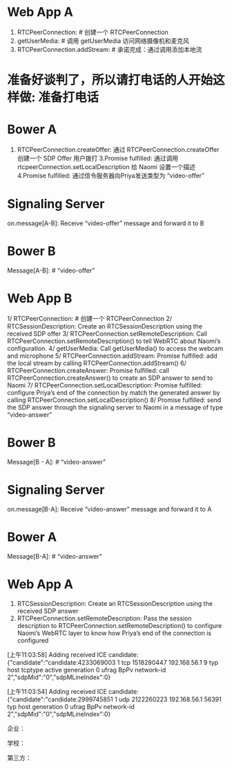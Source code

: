 # Web App  A
1. RTCPeerConnection: # 创建一个 RTCPeerConnection
2. getUserMedia: # 调用 getUserMedia 访问网络摄像机和麦克风
3. RTCPeerConnection.addStream: #  承诺完成：通过调用添加本地流

# 准备好谈判了，所以请打电话的人开始这样做: 准备打电话
# Bower A
1. RTCPeerConnection.createOffer: 通过 RTCPeerConnection.createOffer 创建一个 SDP Offer 用户拨打
3.Promise fulfilled: 通过调用rtcpeerConnection.setLocalDescription 给 Naomi 设置一个描述
4.Promise fulfilled: 通过信令服务器向Priya发送类型为 “video-offer”

# Signaling Server
on.message[A-B]: Receive “video-offer” message and forward it to B

# Bower B
Message[A-B]: # “video-offer”

# Web App B
1/ RTCPeerConnection: # 创建一个 RTCPeerConnection
2/ RTCSessionDescription: Create an RTCSessionDescription using the received SDP offer
3/ RTCPeerConnection.setRemoteDescription: Call RTCPeerConnection.setRemoteDescription() to tell WebRTC about Naomi’s configuration.
4/ getUserMedia: Call getUserMedia() to access the webcam and microphone
5/ RTCPeerConnection.addStream: Promise fulfilled: add the local stream by calling RTCPeerConnection.addStream()
6/ RTCPeerConnection.createAnswer: Promise fulfilled: call RTCPeerConnection.createAnswer() to create an SDP answer to send to Naomi
7/ RTCPeerConnection.setLocalDescription: Promise fulfilled: configure Priya’s end of the connection by match the generated answer by calling RTCPeerConnection.setLocalDescription()
8/ Promise fulfilled: send the SDP answer through the signaling server to Naomi in a message of type “video-answer”

# Bower B
Message[B - A]: # “video-answer”

# Signaling Server
on.message[B-A]: Receive “video-answer” message and forward it to A

# Bower A
Message[B-A]: # “video-answer”

# Web App  A
1. RTCSessionDescription: Create an RTCSessionDescription using the received SDP answer
2. RTCPeerConnection.setRemoteDescription: Pass the session description to RTCPeerConnection.setRemoteDescription() to configure Naomi’s WebRTC layer to know how Priya’s end of the connection is configured









  [上午11:03:58] Adding received ICE candidate: {"candidate":"candidate:4233069003 1 tcp 1518280447 192.168.56.1 9 typ host tcptype active generation 0 ufrag BpPv network-id 2","sdpMid":"0","sdpMLineIndex":0}

  [上午11:03:54] Adding received ICE candidate: {"candidate":"candidate:2999745851 1 udp 2122260223 192.168.56.1 56391 typ host generation 0 ufrag BpPv network-id 2","sdpMid":"0","sdpMLineIndex":0}






企业：

学校：

第三方：






















